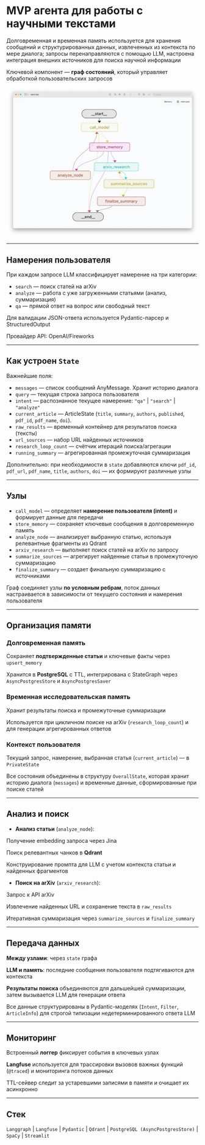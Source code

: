 # MVP агента для работы с научными текстами

Долговременная и временная память используется для хранения сообщений и структурированных данных, извлеченных из контекста по мере диалога; запросы перенаправляются с помощью LLM, настроена интеграция внешних источников для поиска научной информации 

Ключевой компонент — **граф состояний**, который управляет обработкой пользовательских запросов

<p align="center">
  <img src="https://github.com/pinohanako/mvp-research-agent/blob/main/agent/docs/GraphLangsmith.png" alt="Прототип агента" width="700"/>
</p>

---

## Намерения пользователя

При каждом запросе LLM классифицирует намерение на три категории:

- `search` — поиск статей на arXiv
- `analyze` — работа с уже загруженными статьями (анализ, суммаризация)
- `qa` — прямой ответ на вопрос или свободный текст

Для валидации JSON-ответа используется Pydantic-парсер и StructuredOutput

Провайдер API: OpenAI/Fireworks

---

## Как устроен `State`

Важнейшие поля:

- `messages` — список сообщений AnyMessage. Хранит историю диалога
- `query` — текущая строка запроса пользователя
- `intent` — распознанное текущее намерение: `"qa"` | `"search"` | `"analyze"`
- `current_article` — ArticleState (`title`, `summary`, `authors`, `published`, `pdf_id`, `pdf_name`, `doi`).
- `raw_results` — временный контейнер для результатов поиска (тексты)
- `url_sources` — набор URL найденных источников
- `research_loop_count` — счётчик итераций поиска/агрегации
- `running_summary` — агрегированная промежуточная суммаризация

Дополнительно: при необходимости в `state` добавляются ключи `pdf_id`, `pdf_url`, `pdf_name`, `title`, `authors`, `doi` — их формируют различные узлы

---

## Узлы

- `call_model` — определяет **намерение пользователя (intent)** и формирует данные для передачи
- `store_memory` — сохраняет ключевые сообщения в долговременную память
- `analyze_node` — анализирует выбранную статью, используя релевантные фрагменты из Qdrant
- `arxiv_research` — выполняет поиск статей на arXiv по запросу
- `summarize_sources` — агрегирует найденные статьи в промежуточную суммаризацию
- `finalize_summary` — создает финальную суммаризацию с источниками

Граф соединяет узлы **по условным ребрам**, поток данных настраивается в зависимости от текущего состояния и намерения пользователя

---

## Организация памяти

### Долговременная память

Сохраняет **подтвержденные статьи** и ключевые факты через `upsert_memory`

Хранится в **PostgreSQL** с TTL, интегрирована с StateGraph через `AsyncPostgresStore` и `AsyncPostgresSaver`

### Временная исследовательская память

Хранит результаты поиска и промежуточные суммаризации

Используется при цикличном поиске на arXiv (`research_loop_count`) и для генерации агрегированных ответов

### Контекст пользователя

Текущий запрос, намерение, выбранная статья (`current_article`) — в `PrivateState`

Все состояния объединены в структуру `OverallState`, которая хранит историю диалога (`messages`) и временные данные, сформированные при поиске статей

---

## Анализ и поиск

- **Анализ статьи** (`analyze_node`):

Получение embedding запроса через Jina

Поиск релевантных чанков в **Qdrant**

Конструирование промпта для LLM с учетом контекста статьи и найденных фрагментов

- **Поиск на arXiv** (`arxiv_research`):

Запрос к API arXiv

Извлечение найденных URL и сохранение текста в `raw_results`

Итеративная суммаризация через `summarize_sources` и `finalize_summary`

---

## Передача данных

**Между узлами**: через `state` графа

**LLM и память**: последние сообщения пользователя подтягиваются для контекста

**Результаты поиска** объединяются для дальшейшей суммаризации, затем вызывается LLM для генерации ответа

Все данные структурированы в Pydantic-моделях (`Intent`, `Filter`, `ArticleInfo`) для строгой типизации недетерминированного ответа LLM

---

## Мониторинг

Встроенный **логгер** фиксирует события в ключевых узлах

**Langfuse** используется для трассировки вызовов важных функций (`@traced`) и мониторинга потоков данных

TTL-сейвер следит за устаревшими записями в памяти и очищает их асинхронно

---

## Стек
`Langgraph` | `Langfuse` | `Pydantic` | `Qdrant` | `PostgreSQL (AsyncPostgresStore)` | `SpaCy` | `Streamlit`